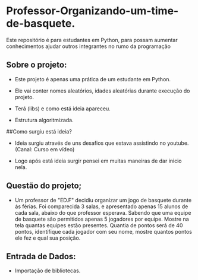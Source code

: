 # Professor-Organizando-um-time-de-basquete.
Este repositório é para estudantes em Python, para possam aumentar conhecimentos ajudar outros integrantes no rumo da programação 

## Sobre o projeto:

- Este projeto é apenas uma prática de um estudante em Python.

- Ele vai conter nomes aleatórios, idades aleatórias durante execução do projeto.

- Terá (libs) e como está ideia apareceu.

- Estrutura algoritmizada.

##Como surgiu está ideia?

- Ideia surgiu através de uns desafios que estava assistindo no youtube. (Canal: Curso em vídeo)

- Logo após está ideia surgir pensei em muitas maneiras de dar  inicio nela.

## Questão do projeto;

- Um professor de "ED.F" decidiu organizar um jogo de basquete durante ás férias. Foi comparecida 3 salas, e
apresentado apenas 15 alunos de cada sala, abaixo do que professor esperava. Sabendo que uma equipe de basquete
são permitidos apenas 5 jogadores por equipe. Mostre na tela quantas equipes estão presentes.
Quantia de pontos será de 40 pontos, identifique cada jogador com seu nome, mostre quantos pontos ele fez
e qual sua posição.

## Entrada de Dados:

- Importação de bibliotecas.
